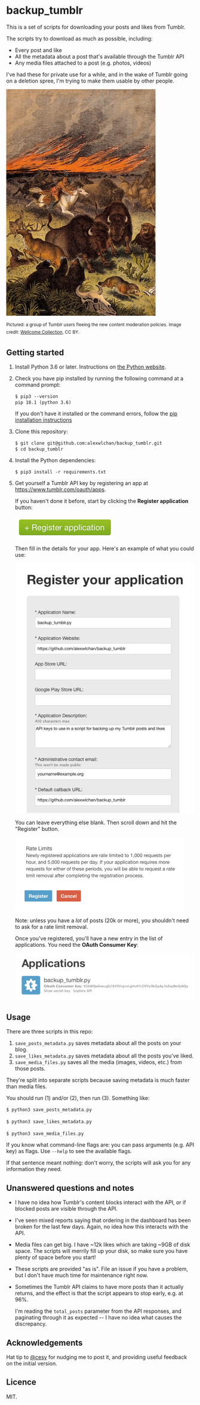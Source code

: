 # backup_tumblr

This is a set of scripts for downloading your posts and likes from Tumblr.

The scripts try to download as much as possible, including:

*   Every post and like
*   All the metadata about a post that's available through the Tumblr API
*   Any media files attached to a post (e.g. photos, videos)

I've had these for private use for a while, and in the wake of Tumblr going on a deletion spree, I'm trying to make them usable by other people.

![](stampede_400.jpg)

<sup>Pictured: a group of Tumblr users fleeing the new content moderation policies. Image credit: <a href="https://wellcomecollection.org/works/depa2hf5">Wellcome Collection</a>, CC BY.</sup>

## Getting started

1.  Install Python 3.6 or later.
    Instructions on [the Python website](https://www.python.org/downloads/).

2.  Check you have pip installed by running the following command at a command prompt:

    ```console
    $ pip3 --version
    pip 18.1 (python 3.6)
    ```

    If you don't have it installed or the command errors, follow the [pip installation instructions](https://pip.pypa.io/en/stable/installing/)

3.  Clone this repository:

    ```console
    $ git clone git@github.com:alexwlchan/backup_tumblr.git
    $ cd backup_tumblr
    ```

4.  Install the Python dependencies:

    ```console
    $ pip3 install -r requirements.txt
    ```

5.  Get yourself a Tumblr API key by registering an app at <https://www.tumblr.com/oauth/apps>.

    If you haven't done it before, start by clicking the **Register application** button:

    ![](register_application.png)

    Then fill in the details for your app.
    Here's an example of what you could use:

    ![](api_registration.png)

    You can leave everything else blank.
    Then scroll down and hit the "Register" button.

    ![](rate_limits.png)

    Note: unless you have a _lot_ of posts (20k or more), you shouldn't need to ask for a rate limit removal.

    Once you've registered, you'll have a new entry in the list of applications.
    You need the **OAuth Consumer Key**:

    ![](tumblr_api_key.png)

## Usage

There are three scripts in this repo:

1.  `save_posts_metadata.py` saves metadata about all the posts on your blog.
2.  `save_likes_metadata.py` saves metadata about all the posts you've liked.
3.  `save_media_files.py` saves all the media (images, videos, etc.) from those posts.

They're split into separate scripts because saving metadata is much faster than media files.

You should run (1) and/or (2), then run (3).
Something like:

```console
$ python3 save_posts_metadata.py

$ python3 save_likes_metadata.py

$ python3 save_media_files.py
```

If you know what command-line flags are: you can pass arguments (e.g. API key) as flags.
Use `--help` to see the available flags.

If that sentence meant nothing: don't worry, the scripts will ask you for any information they need.

## Unanswered questions and notes

*   I have no idea how Tumblr's content blocks interact with the API, or if blocked posts are visible through the API.

*   I've seen mixed reports saying that ordering in the dashboard has been broken for the last few days.
    Again, no idea how this interacts with the API.

*   Media files can get big.
    I have ~12k likes which are taking ~9GB of disk space.
    The scripts will merrily fill up your disk, so make sure you have plenty of space before you start!

*   These scripts are provided "as is".
    File an issue if you have a problem, but I don't have much time for maintenance right now.

*   Sometimes the Tumblr API claims to have more posts than it actually returns, and the effect is that the script appears to stop early, e.g. at 96%.

    I'm reading the `total_posts` parameter from the API responses, and paginating through it as expected -- I have no idea what causes the discrepancy.

## Acknowledgements

Hat tip to [@cesy](https://github.com/cesy/) for nudging me to post it, and providing useful feedback on the initial version.

## Licence

MIT.
